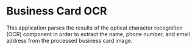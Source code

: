 # Business Card OCR
 This application parses the results of the optical character recognition (OCR) component in order to extract the name, phone number, and email address from the processed business card image.
